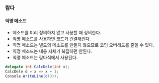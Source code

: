 ### 람다
#### 익명 메소드
- 메소드를 미리 정의하지 않고 사용할 때 정의한다.
- 익명 메소드를 사용하면 코드가 간결해진다.
- 익명 메소드는 별도의 메소드를 만들지 않으므로 코딩 오버헤드를 줄일 수 있다.
- 익명 메소드는 내용 자체가 복잡하면 안된다.
- 익명 메소드는 람다식에서 사용된다.

```c#
delegate int CalcDele(int x);
CalcDele d = x => x + 1;
Console.WriteLine(d(3));
```